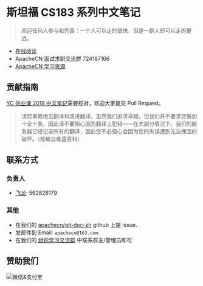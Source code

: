 # 斯坦福 CS183 系列中文笔记

> 欢迎任何人参与和完善：一个人可以走的很快，但是一群人却可以走的更远。

+   [在线阅读](http://cs183.apachecn.org)
+   ApacheCN 面试求职交流群 724187166
+   [ApacheCN 学习资源](http://www.apachecn.org/)

## 贡献指南

[YC 创业课 2018 中文笔记](docs/sus2018/)需要校对，欢迎大家提交 Pull Request。

> 请您勇敢地去翻译和改进翻译。虽然我们追求卓越，但我们并不要求您做到十全十美，因此请不要担心因为翻译上犯错——在大部分情况下，我们的服务器已经记录所有的翻译，因此您不必担心会因为您的失误遭到无法挽回的破坏。（改编自维基百科）

## 联系方式

### 负责人

* [飞龙](https://github.com/wizardforcel): 562826179

### 其他

*   在我们的 [apachecn/git-doc-zh](https://github.com/apachecn/git-doc-zh) github 上提 issue.
*   发邮件到 Email: `apachecn@163.com`.
*   在我们的 [组织学习交流群](http://www.apachecn.org/organization/348.html) 中联系群主/管理员即可.

## 赞助我们

<img src="http://data.apachecn.org/img/about/donate.jpg" alt="微信&支付宝" />
